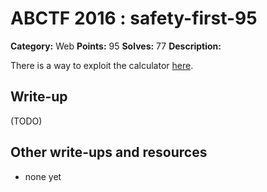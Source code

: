# ABCTF 2016 : safety-first-95

**Category:** Web
**Points:** 95
**Solves:** 77
**Description:**

There is a way to exploit the calculator [here](http://yrmyzscnvh.abctf.xyz/web7/).

## Write-up

(TODO)

## Other write-ups and resources

* none yet

